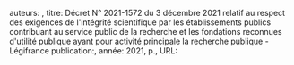 auteurs: , 
titre: Décret N° 2021-1572 du 3 décembre 2021 relatif au respect des exigences de l'intégrité scientifique par les établissements publics contribuant au service public de la recherche et les fondations reconnues d'utilité publique ayant pour activité principale la recherche publique - Légifrance
publication:, 
année: 2021, 
p.,
URL: 

